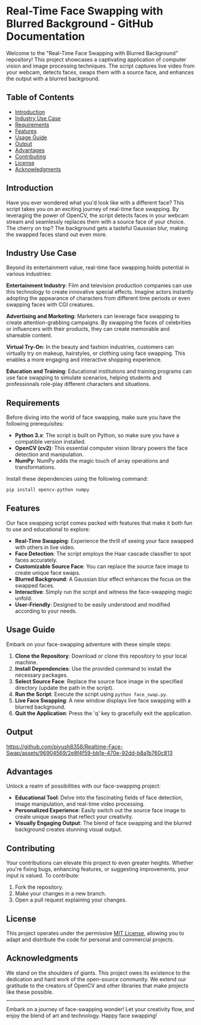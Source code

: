 ﻿# Real-Time Face Swapping with Blurred Background - GitHub Documentation

Welcome to the "Real-Time Face Swapping with Blurred Background" repository! This project showcases a captivating application of computer vision and image processing techniques. The script captures live video from your webcam, detects faces, swaps them with a source face, and enhances the output with a blurred background.

## Table of Contents

- [Introduction](#introduction)
- [Industry Use Case](#industry-use-case)
- [Requirements](#requirements)
- [Features](#features)
- [Usage Guide](#usage-guide)
- [Output](#output)
- [Advantages](#advantages)
- [Contributing](#contributing)
- [License](#license)
- [Acknowledgments](#acknowledgments)

## Introduction

Have you ever wondered what you'd look like with a different face? This script takes you on an exciting journey of real-time face swapping. By leveraging the power of OpenCV, the script detects faces in your webcam stream and seamlessly replaces them with a source face of your choice. The cherry on top? The background gets a tasteful Gaussian blur, making the swapped faces stand out even more.

## Industry Use Case

Beyond its entertainment value, real-time face swapping holds potential in various industries:

**Entertainment Industry**: Film and television production companies can use this technology to create innovative special effects. Imagine actors instantly adopting the appearance of characters from different time periods or even swapping faces with CGI creatures.

**Advertising and Marketing**: Marketers can leverage face swapping to create attention-grabbing campaigns. By swapping the faces of celebrities or influencers with their products, they can create memorable and shareable content.

**Virtual Try-On**: In the beauty and fashion industries, customers can virtually try on makeup, hairstyles, or clothing using face swapping. This enables a more engaging and interactive shopping experience.

**Education and Training**: Educational institutions and training programs can use face swapping to simulate scenarios, helping students and professionals role-play different characters and situations.

## Requirements

Before diving into the world of face swapping, make sure you have the following prerequisites:

- **Python 3.x**: The script is built on Python, so make sure you have a compatible version installed.
- **OpenCV (cv2)**: This essential computer vision library powers the face detection and manipulation.
- **NumPy**: NumPy adds the magic touch of array operations and transformations.

Install these dependencies using the following command:

```bash
pip install opencv-python numpy
```

## Features

Our face swapping script comes packed with features that make it both fun to use and educational to explore:

- **Real-Time Swapping**: Experience the thrill of seeing your face swapped with others in live video.
- **Face Detection**: The script employs the Haar cascade classifier to spot faces accurately.
- **Customizable Source Face**: You can replace the source face image to create unique face swaps.
- **Blurred Background**: A Gaussian blur effect enhances the focus on the swapped faces.
- **Interactive**: Simply run the script and witness the face-swapping magic unfold.
- **User-Friendly**: Designed to be easily understood and modified according to your needs.

## Usage Guide

Embark on your face-swapping adventure with these simple steps:

1. **Clone the Repository**: Download or clone this repository to your local machine.
2. **Install Dependencies**: Use the provided command to install the necessary packages.
3. **Select Source Face**: Replace the source face image in the specified directory (update the path in the script).
4. **Run the Script**: Execute the script using `python face_swap.py`.
5. **Live Face Swapping**: A new window displays live face swapping with a blurred background.
6. **Quit the Application**: Press the 'q' key to gracefully exit the application.

## Output
https://github.com/piyush8358/Realtime-Face-Swap/assets/96904569/2e8f4f59-bb1e-470e-92dd-b8a1b760c813


## Advantages

Unlock a realm of possibilities with our face-swapping project:

- **Educational Tool**: Delve into the fascinating fields of face detection, image manipulation, and real-time video processing.
- **Personalized Experience**: Easily switch out the source face image to create unique swaps that reflect your creativity.
- **Visually Engaging Output**: The blend of face swapping and the blurred background creates stunning visual output.

## Contributing

Your contributions can elevate this project to even greater heights. Whether you're fixing bugs, enhancing features, or suggesting improvements, your input is valued. To contribute:

1. Fork the repository.
2. Make your changes in a new branch.
3. Open a pull request explaining your changes.

## License

This project operates under the permissive [MIT License](LICENSE), allowing you to adapt and distribute the code for personal and commercial projects.

## Acknowledgments

We stand on the shoulders of giants. This project owes its existence to the dedication and hard work of the open-source community. We extend our gratitude to the creators of OpenCV and other libraries that make projects like these possible.

---

Embark on a journey of face-swapping wonder! Let your creativity flow, and enjoy the blend of art and technology. Happy face swapping!
